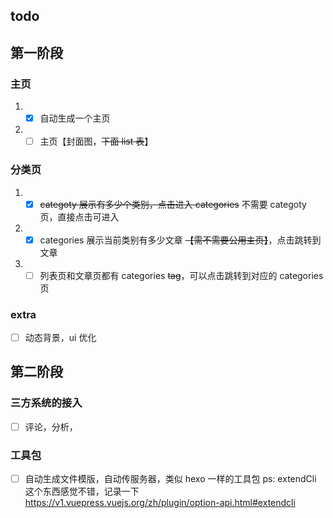 ## todo

## 第一阶段

### 主页

1. - [x] 自动生成一个主页
2. - [ ] 主页【封面图，~~下面 list 表~~】

### 分类页

1. - [x] ~~categoty 展示有多少个类别，点击进入 categories~~ 不需要 categoty 页，直接点击可进入
2. - [x] categories 展示当前类别有多少文章 ~~【需不需要公用主页】~~，点击跳转到文章
3. - [ ] 列表页和文章页都有 categories ~~tag~~，可以点击跳转到对应的 categories 页

### extra

- [ ] 动态背景，ui 优化

## 第二阶段

### 三方系统的接入

- [ ] 评论，分析，

### 工具包

- [ ] 自动生成文件模版，自动传服务器，类似 hexo 一样的工具包
      ps: extendCli 这个东西感觉不错，记录一下 https://v1.vuepress.vuejs.org/zh/plugin/option-api.html#extendcli
